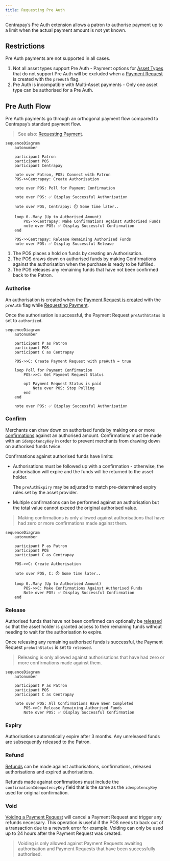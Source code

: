 ```yaml
---
title: Requesting Pre Auth
---
```


Centrapay’s Pre Auth extension allows a patron to authorise payment up to a limit when the actual payment amount is not yet known.

## Restrictions

Pre Auth payments are not supported in all cases.

1. Not all asset types support Pre Auth - Payment options for [Asset Types](https://docs.centrapay.com/api/asset-types) that do not support Pre Auth will be excluded when a [Payment Request](https://docs.centrapay.com/api/payment-requests#payment-request) is created with the `preAuth` flag.
2. Pre Auth is incompatible with Multi-Asset payments - Only one asset type can be authorised for a Pre Auth.

## Pre Auth Flow

Pre Auth payments go through an orthogonal payment flow compared to Centrapay’s standard payment flow.

> See also: [Requesting Payment](/guides/requesting-payment).

```mermaid
sequenceDiagram
	autonumber

	participant Patron
	participant POS
	participant Centrapay

	note over Patron, POS: Connect with Patron
	POS->>Centrapay: Create Authorisation

	note over POS: Poll for Payment Confirmation

	note over POS: ✅ Display Successful Authorisation

	note over POS, Centrapay: ⏱️ Some time later..

	loop 0..Many (Up to Authorised Amount)
		POS->>Centrapay: Make Confirmations Against Authorised Funds
		note over POS: ✅ Display Successful Confirmation
	end

	POS->>Centrapay: Release Remaining Authorised Funds
	note over POS: ✅ Display Successful Release
```

1. The POS places a hold on funds by creating an Authorisation.
2. The POS draws down on authorised funds by making Confirmations against the authorisation when the purchase is ready to be fulfilled.
3. The POS releases any remaining funds that have not been confirmed back to the Patron.

### Authorise

An authorisation is created when the [Payment Request is created](https://docs.centrapay.com/api/payment-requests#create-a-payment-request) with the `preAuth` flag while [Requesting Payment](/guides/requesting-payment).

Once the authorisation is successful, the Payment Request `preAuthStatus` is set to `authorized`.

```mermaid
sequenceDiagram
	autonumber

	participant P as Patron
	participant POS
	participant C as Centrapay

	POS->>C: Create Payment Request with preAuth = true

	loop Poll for Payment Confirmation
		POS->>C: Get Payment Request Status

		opt Payment Request Status is paid
			Note over POS: Stop Polling
		end
	end

	note over POS: ✅ Display Successful Authorisation
```

### Confirm

Merchants can draw down on authorised funds by making one or more [confirmations](https://docs.centrapay.com/api/payment-requests#make-a-confirmation-against-a-pre-auth-payment-request-experimental) against an authorised amount. Confirmations must be made with an `idempotencyKey` in order to prevent merchants from drawing down on authorised funds twice.

Confirmations against authorised funds have limits:

- Authorisations must be followed up with a confirmation - otherwise, the authorisation will expire and the funds will be returned to the asset holder.

    The `preAuthExpiry` may be adjusted to match pre-determined expiry rules set by the asset provider.

- Multiple confirmations can be performed against an authorisation but the total value cannot exceed the original authorised value.

> Making confirmations is only allowed against authorisations that have had zero or more confirmations made against them.

```mermaid
sequenceDiagram
	autonumber

	participant P as Patron
	participant POS
	participant C as Centrapay

	POS->>C: Create Authorisation

	note over POS, C: ⏱️ Some time later..

	loop 0..Many (Up to Authorised Amount)
		POS->>C: Make Confirmations Against Authorised Funds
		Note over POS: ✅ Display Successful Confirmation
	end
```

### Release

Authorised funds that have not been confirmed can optionally be [released](https://docs.centrapay.com/api/payment-requests#release-funds-held-for-a-pre-auth-payment-request-experimental) so that the asset holder is granted access to their remaining funds without needing to wait for the authorisation to expire.

Once releasing any remaining authorised funds is successful, the Payment Request `preAuthStatus` is set to `released`.

> Releasing is only allowed against authorisations that have had zero or more confirmations made against them.

```mermaid
sequenceDiagram
	autonumber

	participant P as Patron
	participant POS
	participant C as Centrapay

	note over POS: All Confirmations Have Been Completed
		POS->>C: Release Remaining Authorised Funds
		Note over POS: ✅ Display Successful Confirmation
```

### Expiry

Authorisations automatically expire after 3 months. Any unreleased funds are subsequently released to the Patron.

### Refund

[Refunds](/guides/initiating-refunds) can be made against authorisations, confirmations, released authorisations and expired authorisations.

Refunds made against confirmations must include the `confirmationIdempotencyKey` field that is the same as the `idempotencyKey` used for original confirmation.

### Void

[Voiding a Payment Request](https://docs.centrapay.com/api/payment-requests#void-a-payment-request-experimental) will cancel a Payment Request and trigger any refunds necessary. This operation is useful if the POS needs to back out of a transaction due to a network error for example. Voiding can only be used up to 24 hours after the Payment Request was created.

> Voiding is only allowed against Payment Requests awaiting authorisation and Payment Requests that have been successfully authorised.

